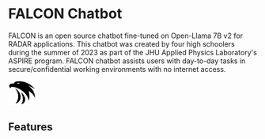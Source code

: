 # FALCON Chatbot

FALCON is an open source chatbot fine-tuned on Open-Llama 7B v2 for RADAR applications. This chatbot was created by four high schoolers during the summer of 2023 as part of the JHU Applied Physics Laboratory's ASPIRE program. FALCON chatbot assists users with day-to-day tasks in secure/confidential working environments with no internet access. 

<img src="/ReadMe_images/falcon_logo.png" height="50">


## Features

